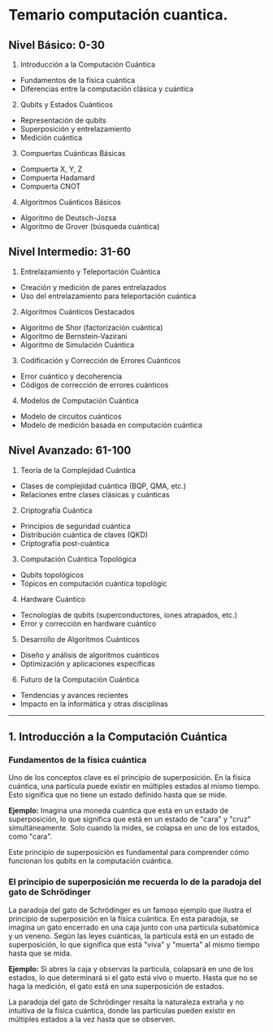 # Temario computación cuantica.

## Nivel Básico: 0-30

1. Introducción a la Computación Cuántica

- Fundamentos de la física cuántica
- Diferencias entre la computación clásica y cuántica

2. Qubits y Estados Cuánticos

- Representación de qubits
- Superposición y entrelazamiento
- Medición cuántica

3. Compuertas Cuánticas Básicas

- Compuerta X, Y, Z
- Compuerta Hadamard
- Compuerta CNOT

4. Algoritmos Cuánticos Básicos

- Algoritmo de Deutsch-Jozsa
- Algoritmo de Grover (búsqueda cuántica)

## Nivel Intermedio: 31-60

1. Entrelazamiento y Teleportación Cuántica

- Creación y medición de pares entrelazados
- Uso del entrelazamiento para teleportación cuántica

2. Algoritmos Cuánticos Destacados

- Algoritmo de Shor (factorización cuántica)
- Algoritmo de Bernstein-Vazirani
- Algoritmo de Simulación Cuántica

3. Codificación y Corrección de Errores Cuánticos

- Error cuántico y decoherencia
- Códigos de corrección de errores cuánticos

4. Modelos de Computación Cuántica

- Modelo de circuitos cuánticos
- Modelo de medición basada en computación cuántica

## Nivel Avanzado: 61-100

1. Teoría de la Complejidad Cuántica

- Clases de complejidad cuántica (BQP, QMA, etc.)
- Relaciones entre clases clásicas y cuánticas

2. Criptografía Cuántica

- Principios de seguridad cuántica
- Distribución cuántica de claves (QKD)
- Criptografía post-cuántica

3. Computación Cuántica Topológica

- Qubits topológicos
- Tópicos en computación cuántica topológic

4. Hardware Cuántico

- Tecnologías de qubits (superconductores, iones atrapados, etc.)
- Error y corrección en hardware cuántico

5. Desarrollo de Algoritmos Cuánticos

- Diseño y análisis de algoritmos cuánticos
- Optimización y aplicaciones específicas

6. Futuro de la Computación Cuántica

- Tendencias y avances recientes
- Impacto en la informática y otras disciplinas

---

## 1. Introducción a la Computación Cuántica

### Fundamentos de la física cuántica

Uno de los conceptos clave es el principio de superposición. En la física cuántica, una partícula puede existir en múltiples estados al mismo tiempo. Esto significa que no tiene un estado definido hasta que se mide.

**Ejemplo:** Imagina una moneda cuántica que está en un estado de superposición, lo que significa que está en un estado de "cara" y "cruz" simultáneamente. Solo cuando la mides, se colapsa en uno de los estados, como "cara".

Este principio de superposición es fundamental para comprender cómo funcionan los qubits en la computación cuántica. 

### El principio de superposición me recuerda lo de la paradoja del gato de Schrödinger

La paradoja del gato de Schrödinger es un famoso ejemplo que ilustra el principio de superposición en la física cuántica. En esta paradoja, se imagina un gato encerrado en una caja junto con una partícula subatómica y un veneno. Según las leyes cuánticas, la partícula está en un estado de superposición, lo que significa que está "viva" y "muerta" al mismo tiempo hasta que se mida.

**Ejemplo:** Si abres la caja y observas la partícula, colapsará en uno de los estados, lo que determinará si el gato está vivo o muerto. Hasta que no se haga la medición, el gato está en una superposición de estados.

La paradoja del gato de Schrödinger resalta la naturaleza extraña y no intuitiva de la física cuántica, donde las partículas pueden existir en múltiples estados a la vez hasta que se observen. 


